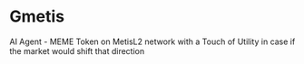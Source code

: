# Gmetis

AI Agent - MEME Token on MetisL2 network with a Touch of Utility in case if the market would shift that direction